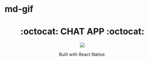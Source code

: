 # md-gif

<!-- ![demo.gif](https://media.giphy.com/media/QrdGGRxNh6ZARholv7/giphy.gif) -->

<h1 align="center">:octocat: CHAT APP :octocat:</h1>

<p align="center">
    <img  src="https://media.giphy.com/media/QrdGGRxNh6ZARholv7/giphy.gif"/>
</p>
<p align="center">
    Built with React Native.
</p>